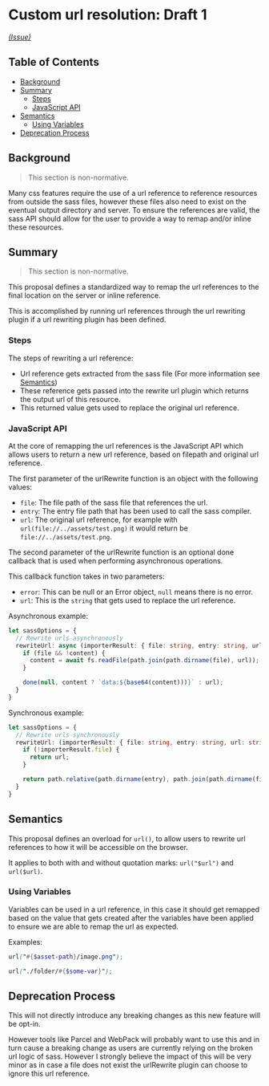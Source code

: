 # Custom url resolution: Draft 1

_[(Issue)](https://github.com/sass/sass/issues/2535)_

## Table of Contents

- [Background](#background)
- [Summary](#summary)
  - [Steps](#steps)
  - [JavaScript API](#javaScript-api)
- [Semantics](#semantics)
  - [Using Variables](#using-variables)
- [Deprecation Process](#deprecation-process)

## Background

> This section is non-normative.

Many css features require the use of a url reference to reference resources from outside the sass files, however these files also need to exist on the eventual output directory and server. To ensure the references are valid, the sass API should allow for the user to provide a way to remap and/or inline these resources.

## Summary

> This section is non-normative.

This proposal defines a standardized way to remap the url references to the final location on the server or inline reference.

This is accomplished by running url references through the url rewriting plugin if a url rewriting plugin has been defined.

### Steps

The steps of rewriting a url reference:

- Url reference gets extracted from the sass file (For more information see [Semantics](#semantics))
- These reference gets passed into the rewrite url plugin which returns the output url of this resource.
- This returned value gets used to replace the original url reference.

### JavaScript API

At the core of remapping the url references is the JavaScript API which allows users to return a new url reference, based on filepath and original url reference.

The first parameter of the urlRewrite function is an object with the following values:

- `file`: The file path of the sass file that references the url.
- `entry`: The entry file path that has been used to call the sass compiler.
- `url`: The original url reference, for example with `url(file://../assets/test.png)` it would return be `file://../assets/test.png`.

The second parameter of the urlRewrite function is an optional done callback that is used when performing asynchronous operations.

This callback function takes in two parameters:

- `error`: This can be null or an Error object, `null` means there is no error.
- `url`: This is the `string` that gets used to replace the url reference.

Asynchronous example:

```TypeScript
let sassOptions = {
  // Rewrite urls asynchronously
  rewriteUrl: async (importerResult: { file: string, entry: string, url: string }, done: (error: Error | null, url: string | null) => void): void => {
    if (file && !content) {
      content = await fs.readFile(path.join(path.dirname(file), url));
    }

    done(null, content ? `data:${base64(content)))}` : url);
  }
}
```

Synchronous example:

```TypeScript
let sassOptions = {
  // Rewrite urls synchronously
  rewriteUrl: (importerResult: { file: string, entry: string, url: string }): string | null => {
    if (!importerResult.file) {
      return url;
    }

    return path.relative(path.dirname(entry), path.join(path.dirname(file), url));
  }
}
```

## Semantics

This proposal defines an overload for `url()`, to allow users to rewrite url references to how it will be accessible on the browser.

It applies to both with and without quotation marks: `url("$url")` and `url($url)`.

### Using Variables

Variables can be used in a url reference, in this case it should get remapped based on the value that gets created after the variables have been applied to ensure we are able to remap the url as expected.

Examples:

```Scss
url("#{$asset-path}/image.png");
```

```Scss
url("./folder/#{$some-var}");
```

## Deprecation Process

This will not directly introduce any breaking changes as this new feature will be opt-in.

However tools like Parcel and WebPack will probably want to use this and in turn cause a breaking change as users are currently relying on the broken url logic of sass. However I strongly believe the impact of this will be very minor as in case a file does not exist the urlRewrite plugin can choose to ignore this url reference.
